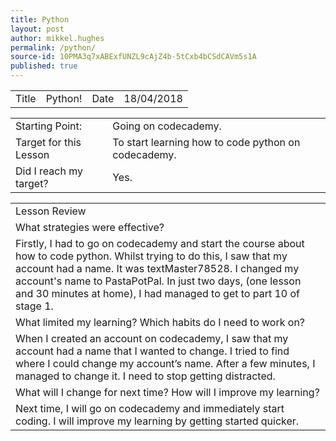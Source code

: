 ```yaml
---
title: Python
layout: post
author: mikkel.hughes
permalink: /python/
source-id: 10PMA3q7xABExfUNZL9cAjZ4b-5tCxb4bCSdCAVm5s1A
published: true
---
```

<table>
  <tr>
    <td>Title</td>
    <td>Python!</td>
    <td>    Date</td>
    <td>18/04/2018</td>
  </tr>
</table>


<table>
  <tr>
    <td>Starting Point:</td>
    <td>Going on codecademy.</td>
  </tr>
  <tr>
    <td>Target for this Lesson</td>
    <td>To start learning how to code python on codecademy.</td>
  </tr>
  <tr>
    <td>Did I reach my target? </td>
    <td>Yes.</td>
  </tr>
</table>


<table>
  <tr>
    <td>Lesson Review</td>
  </tr>
  <tr>
    <td>What strategies were effective?</td>
  </tr>
  <tr>
    <td>Firstly, I had to go on codecademy and start the course about how to code python. Whilst trying to do this, I saw that my account had a name. It was textMaster78528. I changed my account's name to PastaPotPal. In just two days, (one lesson and 30 minutes at home), I had managed to get to part 10 of stage 1.</td>
  </tr>
  <tr>
    <td>What limited my learning? Which habits do I need to work on?</td>
  </tr>
  <tr>
    <td>When I created an account on codecademy, I saw that my account had a name that I wanted to change. I tried to find where I could change my account’s name. After a few minutes, I managed to change it. I need to stop getting distracted.</td>
  </tr>
  <tr>
    <td>What will I change for next time? How will I improve my learning?</td>
  </tr>
  <tr>
    <td>Next time, I will go on codecademy and immediately start coding. I will improve my learning by getting started quicker.</td>
  </tr>
</table>



